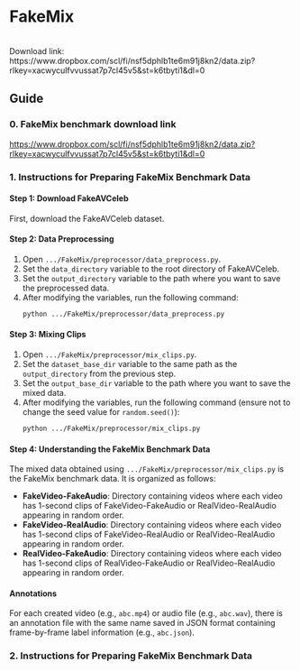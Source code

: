 # FakeMix
<br>
Download link: https://www.dropbox.com/scl/fi/nsf5dphlb1te6m91j8kn2/data.zip?rlkey=xacwyculfvvussat7p7cl45v5&st=k6tbyti1&dl=0

## Guide
### 0. FakeMix benchmark download link
https://www.dropbox.com/scl/fi/nsf5dphlb1te6m91j8kn2/data.zip?rlkey=xacwyculfvvussat7p7cl45v5&st=k6tbyti1&dl=0

### 1. Instructions for Preparing FakeMix Benchmark Data

#### Step 1: Download FakeAVCeleb
First, download the FakeAVCeleb dataset.

#### Step 2: Data Preprocessing
1. Open `.../FakeMix/preprocessor/data_preprocess.py`.
2. Set the `data_directory` variable to the root directory of FakeAVCeleb.
3. Set the `output_directory` variable to the path where you want to save the preprocessed data.
4. After modifying the variables, run the following command:
   ```bash
   python .../FakeMix/preprocessor/data_preprocess.py
   ```

#### Step 3: Mixing Clips
1. Open `.../FakeMix/preprocessor/mix_clips.py`.
2. Set the `dataset_base_dir` variable to the same path as the `output_directory` from the previous step.
3. Set the `output_base_dir` variable to the path where you want to save the mixed data.
4. After modifying the variables, run the following command (ensure not to change the seed value for `random.seed()`):
   ```bash
   python .../FakeMix/preprocessor/mix_clips.py
   ```

#### Step 4: Understanding the FakeMix Benchmark Data
The mixed data obtained using `.../FakeMix/preprocessor/mix_clips.py` is the FakeMix benchmark data. It is organized as follows:

- **FakeVideo-FakeAudio**: Directory containing videos where each video has 1-second clips of FakeVideo-FakeAudio or RealVideo-RealAudio appearing in random order.
- **FakeVideo-RealAudio**: Directory containing videos where each video has 1-second clips of FakeVideo-RealAudio or RealVideo-RealAudio appearing in random order.
- **RealVideo-FakeAudio**: Directory containing videos where each video has 1-second clips of RealVideo-FakeAudio or RealVideo-RealAudio appearing in random order.

#### Annotations
For each created video (e.g., `abc.mp4`) or audio file (e.g., `abc.wav`), there is an annotation file with the same name saved in JSON format containing frame-by-frame label information (e.g., `abc.json`).

### 2. Instructions for Preparing FakeMix Benchmark Data

<!-- 주석처리

## Guide
### 0. Base
* Code rules
  * Rule 1: Maintain the framework displayed in the Code Architecture Diagram.
  * Rule 2: Record various parameters and variables in the config.yaml file for each model.
  * Rule 3: Even if the same instances or methods are used in the <model_class_name>.py file within different model directories, implement each in their respective folders.
* Branch rules
  * Rule 1: Work on a branch created with the initials of your name, which will be called your own branch.
  * Rule 2: After completing the work, push to your own branch.
  * Rule 3: Once the push to your own branch is completed, make a pull request to the main branch.
  * Rule 4: When making a pull request, briefly write down the key points about what has been added/changed/deleted.
```shell
# Git clone / push / request / pull example 
(c.f. name: Lee Sangyoun -> branchname: lsy)

1. Clone
   cd <your_dir_path>
   git clone -b <branchname> https://github.com/lsy0882/MDFD.git
   git checkout <branchname>
2. Push
   (Update code)
   (if "git branch" == <branchname>: pass, else: git checkout <branchname>)
   git add .
   git commit -m "Update vX.X.X"
   git push origin <branchname>
3. Pull request
   1) Navigate to the repository page and click on the 'Pull requests' tab.
   2) Click the 'New Pull Request' button.
   3) Select 'main' as the 'base' branch and '<branchname>' as the 'compare' branch.
   4) Click the 'Create Pull Request' button.
   5) Briefly explain the key points about the added/modified/deleted sections.
4. Pull
   (Someone merge main branch)
   (if "git branch" == <branchname>: pass, else: git checkout <branchname>)
   git stash
   git pull origin main
   (Option)
     git stash pop
     If a conflict occurs, resolve the conflict in the affected parts, then re-stage the modified files and commit.
     Conflict example:
       <<<<<<< HEAD
       ... (current branch code)
       =======
       ... (stash code)
       >>>>>>> Stashed changes
     git add <filename>
     git commit -m "Resolved conflicts between stash and current branch"
   git push origin <branchname>
```
* Explanation of keys and values within config.yaml
```yaml
wandb:
  login: 
    key: "2e1b50dc43a56f36434c3853c7be5775a467ad72" ### Login key / Don't change
  init: ### Ref: https://docs.wandb.ai/ref/python/init
    project: "Multimodal_Deepfake_Detection" ### Dont't change
    entity: "leesy" ### Your wandb profile name (=id)
    save_code: true ### Don't change
    group: "" ### Don't change / Ref: https://docs.wandb.ai/guides/runs/grouping
    job_type: "training" ### "data-preprocessing", "training", "testing", etc...
    tags: ["Hw1p2Net", "Small"] ### [Network, Size, etc...]
    name: "Hw1p2Net_Small_v1.0.0" ### "Network"_"Size"_"Version" | Version policy: v{Architecture change}_{Method/Block change}_{Layer/Minor change}
    notes: "Testing wandb setting" ### Insert changes(plz write details)
    dir: "./wandb" ### Don't change
    resume: "auto" ### Don't change
    reinit: false ### Don't change
    magic: null ### Don't change
    config_exclude_keys: [] ### Don't change
    config_include_keys: [] ### Don't change
    anonymous: null ### Don't change
    mode: "online" ### Don't change
    allow_val_change: true ### Don't change
    force: false ### Don't change
    sync_tensorboard: false ### Don't change
    monitor_gym: false ### Don't change
    config: ### Record and use all parameters and variables
      dataset:
        name: "hw1p2"
        modality: "audio"
        data_path: "/home/lsy/hw1p2"
        context: 20
      dataloader:
        batch_size: 1024
        pin_memory: true
        num_workers: 0
      model:
        # input_size: 100
        # output_size: 100
        options:
          test_ignore_this_var: true
      criterion: ### Ref: https://pytorch.org/docs/stable/nn.html#loss-functions
        name: "CrossEntropyLoss" ### Choose a torch.nn's class(=attribute) e.g. ["CrossEntropyLoss", "MSELoss", "Custom", ...] / You can build your criterion :)
      optimizer: ### Ref: https://pytorch.org/docs/stable/optim.html#algorithms
        name: "Adamw" ### Choose a torch.optim's class(=attribute) e.g. ["Adam", "Adamw", "SGD", ...] / You can build your optimizer :)
        Adam: ### Add or modify instance & args using reference link
          lr: 1.0e-3
          weight_decay: 1.0e-2
        AdamW:
          lr: 1.0e-3
          weight_decay: 1.0e-2
        SGD:
          lr: 1.0e-3
          momentum: 0.9
          weight_decay: 1.0e-2
        Custom:
          custom_arg1:
          custom_arg2:
      scheduler: ### Ref(& find "How to adjust learning rate"): https://pytorch.org/docs/stable/optim.html#algorithms
        name: "StepLR" ### Choose a torch.optim.lr_scheduler's class(=attribute) e.g. ["StepLR", "ReduceLROnPlateau", "Custom"] / You can build your scheduler :)
        StepLR: ### Add or modify instance & args using reference link
          step_size: 5
          gamma: 0.9
        ReduceLROnPlateau:
          mode: "min"
          min_lr: 1.0e-10
          factor: 0.9
          patience: 5
        Custom:
          custom_arg1:
          custom_arg2:
      trainer:
        epoch: 100
        gpuid: 0 ### int or list ; 0(single-gpu) or [0, 1] (multi-gpu)
```
<br>

### 1. Conda Virtual Environment Setup
* It is assumed that git and conda installation and setup have been completed.
```shell
(Caution) Install the version of python & torch that matches your OS/GPU environment.
(Note) The version of torch used for the experiment is as follows.

cd <your_dir_path>/MDFD
conda create -n mdfd python=3.9
conda activate mdfd
conda install pytorch==1.12.1 torchvision==0.13.1 torchaudio==0.12.1 cudatoolkit=11.6 -c pytorch -c conda-forge
pip install -r requirements.txt
```
<br>

### 2. 학습데이터 준비 및 전처리(Preprocess)
* 데이터셋 Samples
  ![Samples](images/samples.png)
  
* 데이터셋 Tree 구조
